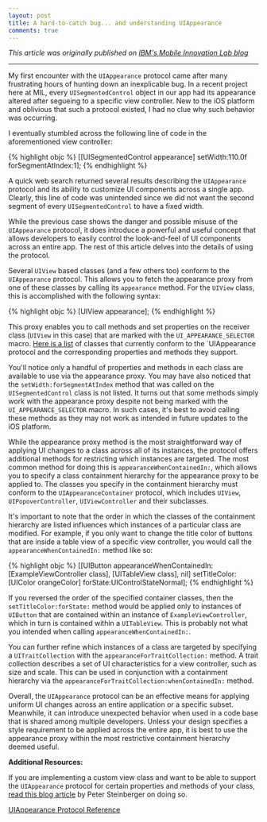 ```yaml
---
layout: post
title: A hard-to-catch bug... and understanding UIAppearance
comments: true
---
```


*This article was originally published on [IBM's Mobile Innovation Lab blog](http://www-969.ibm.com/innovation/milab/blog/post/a-hard-to-catch-bug-and-understanding-uiappearance)*

-----

My first encounter with the `UIAppearance` protocol came after many frustrating hours of hunting down an inexplicable bug. In a recent project here at MIL, every `UISegmentedControl` object in our app had its appearance altered after segueing to a specific view controller. New to the iOS platform and oblivious that such a protocol existed, I had no clue why such behavior was occurring.

I eventually stumbled across the following line of code in the aforementioned view controller:

{% highlight objc %}
[[UISegmentedControl appearance] setWidth:110.0f forSegmentAtIndex:1];
{% endhighlight %}

A quick web search returned several results describing the `UIAppearance` protocol and its ability to customize UI components across a single app. Clearly, this line of code was unintended since we did not want the second segment of every `UISegmentedControl` to have a fixed width.

While the previous case shows the danger and possible misuse of the `UIAppearance` protocol, it does introduce a powerful and useful concept that allows developers to easily control the look-and-feel of UI components across an entire app. The rest of this article delves into the details of using the protocol.

Several `UIView` based classes (and a few others too) conform to the `UIAppearance` protocol. This allows you to fetch the appearance proxy from one of these classes by calling its `appearance` method. For the `UIView` class, this is accomplished with the following syntax:

{% highlight objc %}
[UIView appearance];
{% endhighlight %}

This proxy enables you to call methods and set properties on the receiver class (`UIView` in this case) that are marked with the `UI_APPEARANCE_SELECTOR` macro. [Here is a list](https://gist.github.com/mattt/5135521) of classes that currently conform to the `UIAppearance protocol and the corresponding properties and methods they support.

You'll notice only a handful of properties and methods in each class are available to use via the appearance proxy. You may have also noticed that the `setWidth:forSegmentAtIndex` method that was called on the `UISegmentedControl` class is not listed. It turns out that some methods simply work with the appearance proxy despite not being marked with the `UI_APPEARANCE_SELECTOR` macro. In such cases, it's best to avoid calling these methods as they may not work as intended in future updates to the iOS platform.

While the appearance proxy method is the most straightforward way of applying UI changes to a class across all of its instances, the protocol offers additional methods for restricting which instances are targeted. The most common method for doing this is `appearanceWhenContainedIn:`, which allows you to specify a class containment hierarchy for the appearance proxy to be applied to. The classes you specify in the containment hierarchy must conform to the `UIAppearanceContainer` protocol, which includes `UIView`, `UIPopoverController`, `UIViewController` and their subclasses.

It's important to note that the order in which the classes of the containment hierarchy are listed influences which instances of a particular class are modified. For example, if you only want to change the title color of buttons that are inside a table view of a specific view controller, you would call the `appearanceWhenContainedIn:` method like so:

{% highlight objc %}
[[UIButton appearanceWhenContainedIn:[ExampleViewController class], [UITableView class], nil] setTitleColor:[UIColor orangeColor] forState:UIControlStateNormal];
{% endhighlight %}

If you reversed the order of the specified container classes, then the `setTitleColor:forState:` method would be applied only to instances of `UIButton` that are contained within an instance of `ExampleViewController`, which in turn is contained within a `UITableView`. This is probably not what you intended when calling `appearanceWhenContainedIn:`.

You can further refine which instances of a class are targeted by specifying a `UITraitCollection` with the `appearanceForTraitCollection:` method. A trait collection describes a set of UI characteristics for a view controller, such as size and scale. This can be used in conjunction with a containment hierarchy via the `appearanceForTraitCollection:whenContainedIn:` method.

Overall, the `UIAppearance` protocol can be an effective means for applying uniform UI changes across an entire application or a specific subset. Meanwhile, it can introduce unexpected behavior when used in a code base that is shared among multiple developers. Unless your design specifies a style requirement to be applied across the entire app, it is best to use the appearance proxy within the most restrictive containment hierarchy deemed useful.

**Additional Resources:**

If you are implementing a custom view class and want to be able to support the `UIAppearance` protocol for certain properties and methods of your class, [read this blog article](http://petersteinberger.com/blog/2013/uiappearance-for-custom-views/) by Peter Steinberger on doing so.

[UIAppearance Protocol Reference](https://developer.apple.com/library/ios/documentation/UIKit/Reference/UIAppearance_Protocol/index.html)